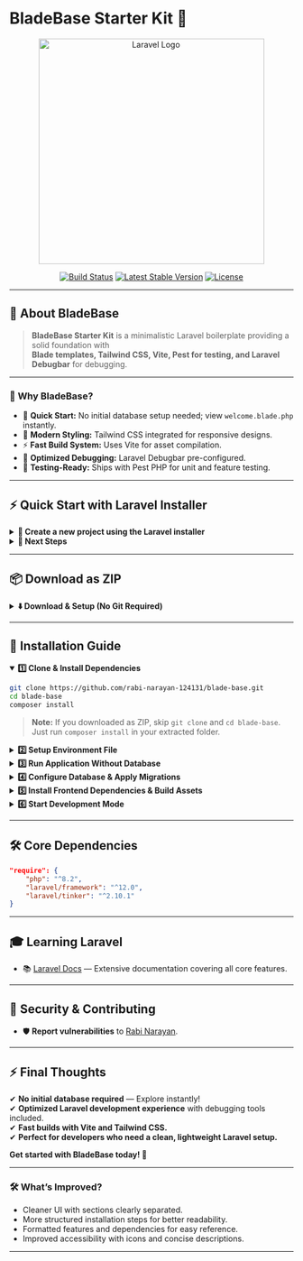 # **BladeBase Starter Kit 🚀**

<p align="center">
  <a href="https://laravel.com" target="_blank">
    <img src="https://raw.githubusercontent.com/laravel/art/master/logo-lockup/5%20SVG/2%20CMYK/1%20Full%20Color/laravel-logolockup-cmyk-red.svg" width="400" alt="Laravel Logo">
  </a>
</p>

<p align="center">
  <a href="https://github.com/laravel/framework/actions"><img src="https://github.com/laravel/framework/workflows/tests/badge.svg" alt="Build Status"></a>
  <a href="https://packagist.org/packages/laravel/framework"><img src="https://img.shields.io/packagist/v/laravel/framework?color=red&logo=laravel" alt="Latest Stable Version"></a>
  <a href="https://packagist.org/packages/laravel/framework"><img src="https://img.shields.io/packagist/l/laravel/framework?color=blue" alt="License"></a>
</p>

---

## 📌 **About BladeBase**

> **BladeBase Starter Kit** is a minimalistic Laravel boilerplate providing a solid foundation with  
> **Blade templates, Tailwind CSS, Vite, Pest for testing, and Laravel Debugbar** for debugging.

---

### 🚀 **Why BladeBase?**

- 🎉 **Quick Start:** No initial database setup needed; view `welcome.blade.php` instantly.
- 🎨 **Modern Styling:** Tailwind CSS integrated for responsive designs.
- ⚡ **Fast Build System:** Uses Vite for asset compilation.
- 🐞 **Optimized Debugging:** Laravel Debugbar pre-configured.
- 🧪 **Testing-Ready:** Ships with Pest PHP for unit and feature testing.

---

## ⚡️ **Quick Start with Laravel Installer**

<details>
<summary><b>🚀 Create a new project using the Laravel installer</b></summary>

```bash
laravel new project-name --using=rabi-narayan-124131/blade-base
cd project-name
```

</details>

<details>
<summary><b>📝 Next Steps</b></summary>

- 1️⃣ **Run Application Without Database**  
    ```bash
    php artisan serve
    ```
    _or_
    ```bash
    composer run dev
    ```
    <br>🔗 **View BladeBase UI instantly at** [http://127.0.0.1:8000](http://127.0.0.1:8000)

- 2️⃣ **Configure Database & Apply Migrations**  
    ```bash
    php artisan migrate
    php artisan setup:db
    ```
    <br>💾 **Automatically switches session, queue, and cache to database storage.**

- 3️⃣ **Install Frontend Dependencies & Build Assets**  
    ```bash
    npm install
    npm run build
    ```
    <br>🎨 **Tailwind CSS, Vite, and dependencies are installed.**

- 4️⃣ **Start Development Mode**  
    ```bash
    composer run dev
    ```
    <br>⚡ **Runs Laravel, queues, and Vite simultaneously.**

</details>

---

## 📦 **Download as ZIP**

<details>
<summary><b>⬇️ Download & Setup (No Git Required)</b></summary>

1️⃣ Click the green <b>Code</b> button on GitHub, then select <b>Download ZIP</b>.  
2️⃣ Extract the ZIP file to your desired location.  
3️⃣ Open a terminal in the extracted folder.

> ⚠️ **Important:**  
> If you downloaded the project as a ZIP file, <b>do not run the "Clone & Install Dependencies" step below</b>.  
> Start directly from the <code>composer install</code> command inside your extracted folder, then continue with the rest of the steps.

</details>

---

## 📖 **Installation Guide**

<details open>
<summary><b>1️⃣ Clone & Install Dependencies</b></summary>

```bash
git clone https://github.com/rabi-narayan-124131/blade-base.git
cd blade-base
composer install
```
> **Note:** If you downloaded as ZIP, skip `git clone` and `cd blade-base`. Just run `composer install` in your extracted folder.

</details>

<details>
<summary><b>2️⃣ Setup Environment File</b></summary>

Copy the `.env.example` file and rename it to `.env`:

On Linux/macOS:
```bash
cp .env.example .env
```
On Windows:
```bash
copy .env.example .env
```

Then generate the application key:
```bash
php artisan key:generate
```
</details>

<details>
<summary><b>3️⃣ Run Application Without Database</b></summary>

```bash
php artisan serve
```
_or_
```bash
composer run dev
```
> 🔗 **View BladeBase UI instantly at** [http://127.0.0.1:8000](http://127.0.0.1:8000)

</details>

<details>
<summary><b>4️⃣ Configure Database & Apply Migrations</b></summary>

```bash
php artisan migrate
php artisan setup:db
```
> 💾 **Automatically switches session, queue, and cache to database storage.**

</details>

<details>
<summary><b>5️⃣ Install Frontend Dependencies & Build Assets</b></summary>

```bash
npm install
npm run build
```
> 🎨 **Tailwind CSS, Vite, and dependencies are installed.**

</details>

<details>
<summary><b>6️⃣ Start Development Mode</b></summary>

```bash
composer run dev
```
> ⚡ **Runs Laravel, queues, and Vite simultaneously.**

</details>

---

## 🛠 **Core Dependencies**
```json
"require": {
    "php": "^8.2",
    "laravel/framework": "^12.0",
    "laravel/tinker": "^2.10.1"
}
```

---

## 🎓 **Learning Laravel**
- 📚 [Laravel Docs](https://laravel.com/docs) — Extensive documentation covering all core features.

---

## 🔐 **Security & Contributing**
- 🛡 **Report vulnerabilities** to [Rabi Narayan](mailto:coolrabi9583@gmail.com).

---

## ⚡ **Final Thoughts**
✔ **No initial database required** — Explore instantly!  
✔ **Optimized Laravel development experience** with debugging tools included.  
✔ **Fast builds with Vite and Tailwind CSS.**  
✔ **Perfect for developers who need a clean, lightweight Laravel setup.**  

**Get started with BladeBase today! 🚀**

---

### 🛠 **What’s Improved?**
- Cleaner UI with sections clearly separated.
- More structured installation steps for better readability.
- Formatted features and dependencies for easy reference.
- Improved accessibility with icons and concise descriptions.

---